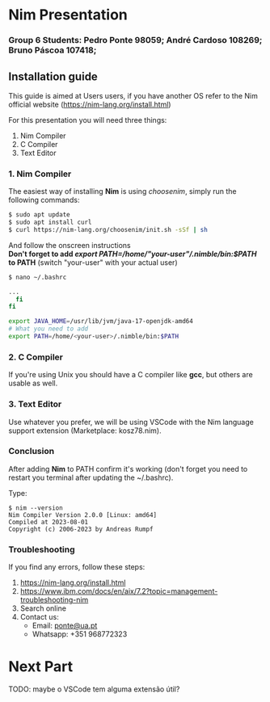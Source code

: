 # Nim Presentation
### Group 6 Students: Pedro Ponte 98059; André Cardoso 108269; Bruno Páscoa 107418;

## Installation guide

This guide is aimed at Users users, if you have another OS refer to the Nim official website (https://nim-lang.org/install.html)

For this presentation you will need three things:
1. Nim Compiler
2. C Compiler
3. Text Editor


### 1. Nim Compiler
The easiest way of installing **Nim** is using _choosenim_, simply run the following commands:
```bash
$ sudo apt update
$ sudo apt install curl
$ curl https://nim-lang.org/choosenim/init.sh -sSf | sh
```
And follow the onscreen instructions\
**Don't forget to add _export PATH=/home/"your-user"/.nimble/bin:$PATH_ to PATH** (switch "your-user" with your actual user)
```bash
$ nano ~/.bashrc

...
  fi
fi

export JAVA_HOME=/usr/lib/jvm/java-17-openjdk-amd64
# What you need to add
export PATH=/home/<your-user>/.nimble/bin:$PATH
```


### 2. C Compiler

If you're using Unix you should have a C compiler like **gcc**, but others are usable as well.


### 3. Text Editor

Use whatever you prefer, we will be using VSCode with the Nim language support extension (Marketplace: kosz78.nim).



### Conclusion

After adding **Nim** to PATH confirm it's working (don't forget you need to restart you terminal after updating the ~/.bashrc).

Type:
```
$ nim --version
Nim Compiler Version 2.0.0 [Linux: amd64]
Compiled at 2023-08-01
Copyright (c) 2006-2023 by Andreas Rumpf
```


### Troubleshooting

If you find any errors, follow these steps:
1. https://nim-lang.org/install.html
2. https://www.ibm.com/docs/en/aix/7.2?topic=management-troubleshooting-nim
3. Search online
4. Contact us:
    - Email: ponte@ua.pt
    - Whatsapp: +351 968772323
 


# Next Part
TODO: maybe o VSCode tem alguma extensão útil?



